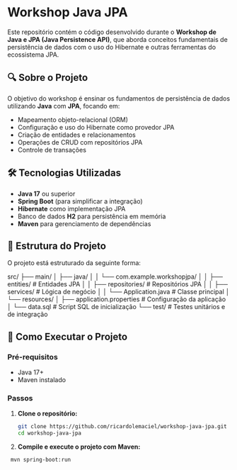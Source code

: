 # Workshop Java JPA

Este repositório contém o código desenvolvido durante o **Workshop de Java e JPA (Java Persistence API)**, que aborda conceitos fundamentais de persistência de dados com o uso do Hibernate e outras ferramentas do ecossistema JPA.

## 🔍 Sobre o Projeto

O objetivo do workshop é ensinar os fundamentos de persistência de dados utilizando **Java** com **JPA**, focando em:

- Mapeamento objeto-relacional (ORM)
- Configuração e uso do Hibernate como provedor JPA
- Criação de entidades e relacionamentos
- Operações de CRUD com repositórios JPA
- Controle de transações

## 🛠 Tecnologias Utilizadas

- **Java 17** ou superior
- **Spring Boot** (para simplificar a integração)
- **Hibernate** como implementação JPA
- Banco de dados **H2** para persistência em memória
- **Maven** para gerenciamento de dependências

## 📁 Estrutura do Projeto

O projeto está estruturado da seguinte forma:

src/
├── main/
│   ├── java/
│   │   └── com.example.workshopjpa/
│   │       ├── entities/          # Entidades JPA
│   │       ├── repositories/      # Repositórios JPA
│   │       ├── services/          # Lógica de negócio
│   │       └── Application.java   # Classe principal
│   └── resources/
│       ├── application.properties # Configuração da aplicação
│       └── data.sql               # Script SQL de inicialização
└── test/                          # Testes unitários e de integração

## 🚀 Como Executar o Projeto

### Pré-requisitos

- Java 17+
- Maven instalado

### Passos

1. **Clone o repositório:**
   ```bash
   git clone https://github.com/ricardolemaciel/workshop-java-jpa.git
   cd workshop-java-jpa
   
2. **Compile e execute o projeto com Maven:**
  ```bash
   mvn spring-boot:run

